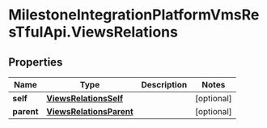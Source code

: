 # MilestoneIntegrationPlatformVmsResTfulApi.ViewsRelations

## Properties
Name | Type | Description | Notes
------------ | ------------- | ------------- | -------------
**self** | [**ViewsRelationsSelf**](ViewsRelationsSelf.md) |  | [optional] 
**parent** | [**ViewsRelationsParent**](ViewsRelationsParent.md) |  | [optional] 
